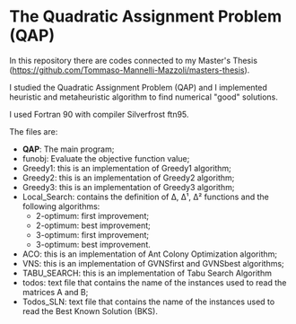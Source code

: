 # The Quadratic Assignment Problem (QAP)

In this repository there are codes connected to my Master's Thesis (https://github.com/Tommaso-Mannelli-Mazzoli/masters-thesis).

I studied the Quadratic Assignment Problem (QAP) and I implemented heuristic and metaheuristic algorithm to find numerical "good" solutions.

I used Fortran 90 with compiler  Silverfrost ftn95.


The files are:

* **QAP**: The main program;
* funobj: Evaluate the objective function value;
* Greedy1: this is an implementation of Greedy1 algorithm;
* Greedy2: this is an implementation of Greedy2 algorithm;
* Greedy3: this is an implementation of Greedy3 algorithm;
* Local_Search: contains the definition of Δ, Δ¹, Δ²  functions and the following algorithms:
  - 2-optimum: first improvement;
  - 2-optimum: best improvement;
  - 3-optimum: first improvement;
  - 3-optimum: best improvement.
* ACO: this is an implementation of Ant Colony Optimization algorithm;
* VNS: this is an implementation of GVNSfirst and GVNSbest algorithms;
* TABU_SEARCH: this is an implementation of Tabu Search Algorithm
* todos: text file that contains the name of the instances used to read the matrices A and B;
* Todos_SLN: text file that contains the name of the instances used to read the Best Known Solution (BKS).
